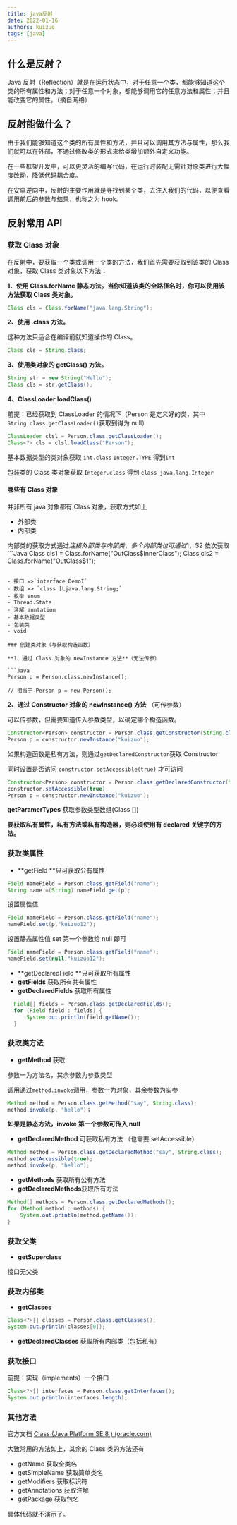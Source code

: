 ```yaml
---
title: java反射
date: 2022-01-16
authors: kuizuo
tags: [java]
---
```


<!-- truncate -->

## 什么是反射？　　

Java 反射（Reflection）就是在运行状态中，对于任意一个类，都能够知道这个类的所有属性和方法；对于任意一个对象，都能够调用它的任意方法和属性；并且能改变它的属性。（摘自网络）

## 反射能做什么？

由于我们能够知道这个类的所有属性和方法，并且可以调用其方法与属性，那么我们就可以在外部，不通过修改类的形式来给类增加额外自定义功能。

在一些框架开发中，可以更灵活的编写代码，在运行时装配无需针对原类进行大幅度改动，降低代码耦合度。

在安卓逆向中，反射的主要作用就是寻找到某个类，去注入我们的代码，以便查看调用前后的参数与结果，也称之为 hook。

## 反射常用 API

### 获取 Class 对象

在反射中，要获取一个类或调用一个类的方法，我们首先需要获取到该类的 Class 对象，获取 Class 类对象以下方法：

**1、使用 Class.forName 静态方法。当你知道该类的全路径名时，你可以使用该方法获取 Class 类对象。**

```Java
Class cls = Class.forName("java.lang.String");
```

**2、使用 .class 方法。**

这种方法只适合在编译前就知道操作的 Class。

```Java
Class cls = String.class;
```

**3、使用类对象的 getClass() 方法。**

```Java
String str = new String("Hello");
Class cls = str.getClass();
```

**4、ClassLoader.loadClass()**

前提：已经获取到 ClassLoader 的情况下（Person 是定义好的类，其中`String.class.getClassLoader()`获取到得为 null）

```Java
ClassLoader clsl = Person.class.getClassLoader();
Class<?> cls = clsl.loadClass("Person");
```

基本数据类型的类对象获取 `int.class` `Integer.TYPE` 得到`int`

包装类的 Class 类对象获取 `Integer.class` 得到 `class java.lang.Integer`

#### 哪些有 Class 对象

并非所有 java 对象都有 Class 对象，获取方式如上

- 外部类
- 内部类

内部类的获取方式通过$连接外部类与内部类，多个内部类也可通过$1，$2 依次获取
	```Java
	Class cls1 = Class.forName("OutClass$InnerClass");
Class cls2 = Class.forName("OutClass$1");

````

- 接口 =>`interface DemoI`
- 数组 => `class [Ljava.lang.String;`
- 枚举 enum
- Thread.State
- 注解 anntation
- 基本数据类型
- 包装类
- void

### 创建类对象（与获取构造函数）

**1、通过 Class 对象的 newInstance 方法**（无法传参）

```Java
Person p = Person.class.newInstance();

// 相当于 Person p = new Person();
````

**2、通过 Constructor 对象的 newInstance() 方法** （可传参数）

可以传参数，但需要知道传入参数类型，以确定哪个构造函数。

```Java
Constructor<Person> constructor = Person.class.getConstructor(String.class);
Person p = constructor.newInstance("kuizuo");
```

如果构造函数是私有方法，则通过`getDeclaredConstructor`获取 Constructor

同时设置是否访问 `constructor.setAccessible(true)` 才可访问

```Java
Constructor<Person> constructor = Person.class.getDeclaredConstructor(String.class);
constructor.setAccessible(true);
Person p = constructor.newInstance("kuizuo");
```

**getParamerTypes** 获取参数类型数组(Class [])

**要获取私有属性，私有方法或私有构造器，则必须使用有 declared 关键字的方法。**

### 获取类属性

- **getField **只可获取公有属性

```Java
Field nameField = Person.class.getField("name");
String name =(String) nameField.get(p);
```

设置属性值

```Java
Field nameField = Person.class.getField("name");
nameField.set(p,"kuizuo12");
```

设置静态属性值 set 第一个参数给 null 即可

```Java
Field nameField = Person.class.getField("name");
nameField.set(null,"kuizuo12");
```

- **getDeclaredField **只可获取所有属性
- **getFields** 获取所有共有属性
- **getDeclaredFields** 获取所有属性

```Java
  Field[] fields = Person.class.getDeclaredFields();
  for (Field field : fields) {
      System.out.println(field.getName());
  }
```

### 获取类方法

- **getMethod** 获取

参数一为方法名，其余参数为参数类型

调用通过`method.invoke`调用，参数一为对象，其余参数为实参

```Java
Method method = Person.class.getMethod("say", String.class);
method.invoke(p, "hello")；

```

**如果是静态方法，invoke 第一个参数可传入 null**

- **getDeclaredMethod** 可获取私有方法 （也需要 setAccessible）

```Java
Method method = Person.class.getDeclaredMethod("say", String.class);
method.setAccessible(true);
method.invoke(p, "hello");
```

- **getMethods** 获取所有公有方法
- **getDeclaredMethods**获取所有方法

```Java
Method[] methods = Person.class.getDeclaredMethods();
for (Method method : methods) {
    System.out.println(method.getName());
}
```

### 获取父类

- **getSuperclass**

接口无父类

### 获取内部类

- **getClasses**

```Java
Class<?>[] classes = Person.class.getClasses();
System.out.println(classes[0]);
```

- **getDeclaredClasses** 获取所有内部类（包括私有）

### 获取接口

前提：实现（implements）一个接口

```Java
Class<?>[] interfaces = Person.class.getInterfaces();
System.out.println(interfaces.length);

```

### 其他方法

官方文档 [Class (Java Platform SE 8 ) (oracle.com)](https://docs.oracle.com/javase/8/docs/api/)

大致常用的方法如上，其余的 Class 类的方法还有

- getName 获取全类名
- getSimpleName 获取简单类名
- getModifiers 获取标识符
- getAnnotations 获取注解
- getPackage 获取包名

具体代码就不演示了。
